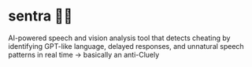 # sentra 📸🤖
AI-powered speech and vision analysis tool that detects cheating by identifying GPT-like language, delayed responses, and unnatural speech patterns in real time -> basically an anti-Cluely
